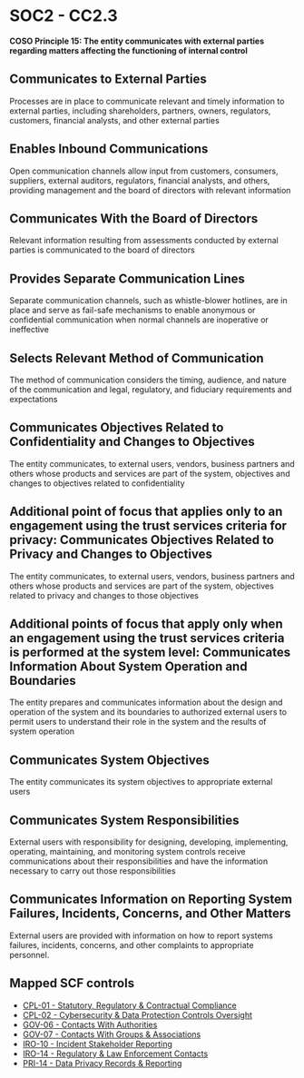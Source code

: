 # SOC2 - CC2.3
**COSO Principle 15: The entity communicates with external parties regarding matters affecting the functioning of internal control**
## Communicates to External Parties
Processes are in place to communicate relevant and timely information to external parties, including shareholders, partners, owners, regulators, customers, financial analysts, and other external parties
## Enables Inbound Communications
Open communication channels allow input from customers, consumers, suppliers, external auditors, regulators, financial analysts, and others, providing management and the board of directors with relevant information
## Communicates With the Board of Directors
Relevant information resulting from assessments conducted by external parties is communicated to the board of directors
## Provides Separate Communication Lines
Separate communication channels, such as whistle-blower hotlines, are in place and serve as fail-safe mechanisms to enable anonymous or confidential communication when normal channels are inoperative or ineffective
## Selects Relevant Method of Communication
The method of communication considers the timing, audience, and nature of the communication and legal, regulatory, and fiduciary requirements and expectations
## Communicates Objectives Related to Confidentiality and Changes to Objectives
The entity communicates, to external users, vendors, business partners and others whose products and services are part of the system, objectives and changes to objectives related to confidentiality
## Additional point of focus that applies only to an engagement using the trust services criteria for privacy: Communicates Objectives Related to Privacy and Changes to Objectives
The entity communicates, to external users, vendors, business partners and others whose products and services are part of the system, objectives related to privacy and changes to those objectives
## Additional points of focus that apply only when an engagement using the trust services criteria is performed at the system level: Communicates Information About System Operation and Boundaries
The entity prepares and communicates information about the design and operation of the system and its boundaries to authorized external users to permit users to understand their role in the system and the results of system operation
## Communicates System Objectives
The entity communicates its system objectives to appropriate external users
## Communicates System Responsibilities
External users with responsibility for designing, developing, implementing, operating, maintaining, and monitoring system controls receive communications about their responsibilities and have the information necessary to carry out those responsibilities
## Communicates Information on Reporting System Failures, Incidents, Concerns, and Other Matters
External users are provided with information on how to report systems failures, incidents, concerns, and other complaints to appropriate personnel.
## Mapped SCF controls
- [CPL-01 - Statutory, Regulatory & Contractual Compliance](../scf/cpl-01-statutory,regulatory&contractualcompliance.md)
- [CPL-02 - Cybersecurity & Data Protection Controls Oversight](../scf/cpl-02-cybersecurity&dataprotectioncontrolsoversight.md)
- [GOV-06 - Contacts With Authorities](../scf/gov-06-contactswithauthorities.md)
- [GOV-07 - Contacts With Groups & Associations](../scf/gov-07-contactswithgroups&associations.md)
- [IRO-10 - Incident Stakeholder Reporting](../scf/iro-10-incidentstakeholderreporting.md)
- [IRO-14 - Regulatory & Law Enforcement Contacts](../scf/iro-14-regulatory&lawenforcementcontacts.md)
- [PRI-14 - Data Privacy Records & Reporting](../scf/pri-14-dataprivacyrecords&reporting.md)